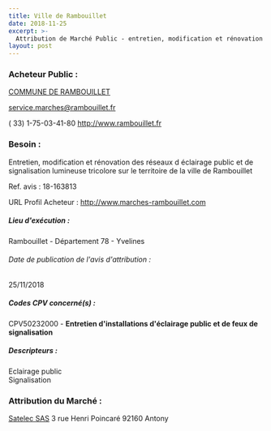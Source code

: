 ```yaml
---
title: Ville de Rambouillet
date: 2018-11-25
excerpt: >-
  Attribution de Marché Public - entretien, modification et rénovation des réseaux d'éclairage public et de signalisation lumineuse tricolore sur le territoire de la ville de rambouillet
layout: post
---
```


### Acheteur Public : 
<a href="/acheteur-136/siren-217805175"> COMMUNE DE RAMBOUILLET</a><br/>



service.marches@rambouillet.fr

( 33) 1-75-03-41-80
http://www.rambouillet.fr
### Besoin :

Entretien, modification et rénovation des réseaux d éclairage public et de signalisation lumineuse tricolore sur le territoire de la ville de Rambouillet

Ref. avis : 18-163813

URL Profil Acheteur : http://www.marches-rambouillet.com

##### Lieu d'exécution :

Rambouillet - Département 78 - Yvelines

###### Date de publication de l'avis d'attribution : 
25/11/2018

##### Codes CPV concerné(s) :
CPV50232000 - **Entretien d'installations d'éclairage public et de feux de signalisation** <br/>

##### Descripteurs :
Eclairage public <br/>
Signalisation <br/>

### Attribution du Marché :
<a href="/entreprise-582/siren-971201546"> Satelec SAS</a>    3 rue Henri Poincaré 92160 Antony <br/>
